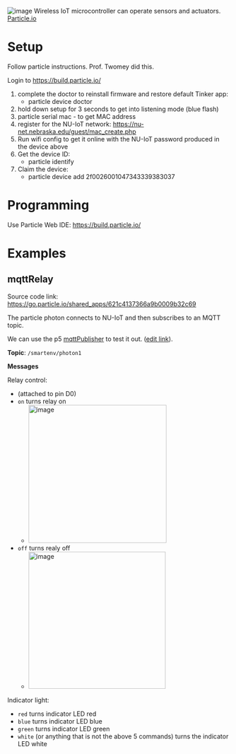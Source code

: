 ![image](https://user-images.githubusercontent.com/1598545/156173775-de7fc8b5-dbc1-44ea-a595-46f8b465a160.png)
Wireless IoT microcontroller can operate sensors and actuators. [Particle.io](https://www.particle.io/)

# Setup
Follow particle instructions. Prof. Twomey did this. 

Login to https://build.particle.io/

1. complete the doctor to reinstall firmware and restore default Tinker app:
   - particle device doctor
3. hold down setup for 3 seconds to get into listening mode (blue flash)
4. particle serial mac - to get MAC address
5. register for the NU-IoT network: https://nu-net.nebraska.edu/guest/mac_create.php
6. Run wifi config to get it online with the NU-IoT password produced in the device above
7. Get the device ID: 
   - particle identify
8. Claim the device: 
   - particle device add 2f0026001047343339383037


# Programming
Use Particle Web IDE: https://build.particle.io/

# Examples

## mqttRelay

Source code link: https://go.particle.io/shared_apps/621c4137366a9b0009b32c69

The particle photon connects to NU-IoT and then subscribes to an MQTT topic.

We can use the p5 [mqttPublisher](https://editor.p5js.org/robert.twomey/full/CEXVmsCBS) to test it out. ([edit link](https://editor.p5js.org/robert.twomey/sketches/CEXVmsCBS)).

__Topic__: `/smartenv/photon1`

__Messages__

Relay control: 
- (attached to pin D0)
- `on` turns relay on
  -  <img width="312" alt="image" src="https://user-images.githubusercontent.com/1598545/155919888-d36e200e-ebb1-4f62-a16a-ae6e84618ad5.png">
- `off` turns realy off
  - <img width="310" alt="image" src="https://user-images.githubusercontent.com/1598545/155919901-c60193ac-b4ea-4248-90b1-6887a44c5053.png">

Indicator light: 
- `red` turns indicator LED red
- `blue` turns indicator LED blue
- `green` turns indicator LED green
- `white` (or anything that is not the above 5 commands) turns the indicator LED white
